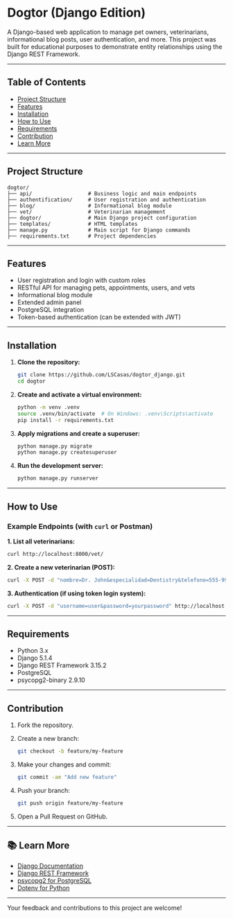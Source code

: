 # Dogtor (Django Edition)

A Django-based web application to manage pet owners, veterinarians, informational blog posts, user authentication, and more. This project was built for educational purposes to demonstrate entity relationships using the Django REST Framework.

---

## Table of Contents
 
- [Project Structure](#project-structure)
- [Features](#features)
- [Installation](#installation)
- [How to Use](#how-to-use) 
- [Requirements](#requirements)
- [Contribution](#contribution)
- [Learn More](#learn-more)

---

## Project Structure

```
dogtor/
├── api/                  # Business logic and main endpoints
├── authentification/     # User registration and authentication
├── blog/                 # Informational blog module
├── vet/                  # Veterinarian management
├── dogtor/               # Main Django project configuration
├── templates/            # HTML templates
├── manage.py             # Main script for Django commands
├── requirements.txt      # Project dependencies
```

---

## Features

- User registration and login with custom roles
- RESTful API for managing pets, appointments, users, and vets
- Informational blog module
- Extended admin panel
- PostgreSQL integration
- Token-based authentication (can be extended with JWT)

---

## Installation

1. **Clone the repository:**

   ```bash
   git clone https://github.com/LSCasas/dogtor_django.git
   cd dogtor
   ```

2. **Create and activate a virtual environment:**

   ```bash
   python -m venv .venv
   source .venv/bin/activate  # On Windows: .venv\Scripts\activate
   pip install -r requirements.txt
   ```

3. **Apply migrations and create a superuser:**

   ```bash
   python manage.py migrate
   python manage.py createsuperuser
   ```

4. **Run the development server:**

   ```bash
   python manage.py runserver
   ```

---

## How to Use

### Example Endpoints (with `curl` or Postman)

**1. List all veterinarians:**

```bash
curl http://localhost:8000/vet/
```

**2. Create a new veterinarian (POST):**

```bash
curl -X POST -d "nombre=Dr. John&especialidad=Dentistry&telefono=555-9999" http://localhost:8000/vet/
```

**3. Authentication (if using token login system):**

```bash
curl -X POST -d "username=user&password=yourpassword" http://localhost:8000/auth/login/
```

---

## Requirements

- Python 3.x
- Django 5.1.4
- Django REST Framework 3.15.2
- PostgreSQL
- psycopg2-binary 2.9.10

---

## Contribution

1. Fork the repository.

2. Create a new branch:

   ```bash
   git checkout -b feature/my-feature
   ```

3. Make your changes and commit:

   ```bash
   git commit -am "Add new feature"
   ```

4. Push your branch:

   ```bash
   git push origin feature/my-feature
   ```

5. Open a Pull Request on GitHub.

---

## 📚 Learn More

- [Django Documentation](https://docs.djangoproject.com/)
- [Django REST Framework](https://www.django-rest-framework.org/)
- [psycopg2 for PostgreSQL](https://www.psycopg.org/)
- [Dotenv for Python](https://pypi.org/project/python-dotenv/)

---

Your feedback and contributions to this project are welcome!
